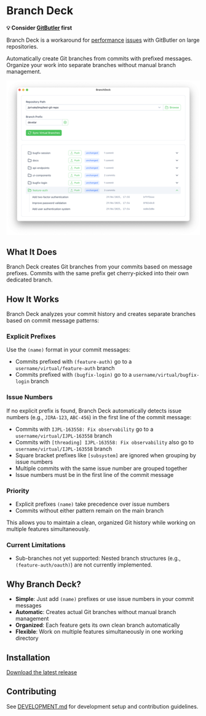 # Branch Deck

**💡 Consider [GitButler](https://gitbutler.com) first**

Branch Deck is a workaround for [performance](https://github.com/gitbutlerapp/gitbutler/issues/3235) 
[issues](https://github.com/gitbutlerapp/gitbutler/issues/9018) with GitButler on large repositories.

Automatically create Git branches from commits with prefixed messages. Organize your work into separate branches without manual branch management.

![Branch Deck Screenshot](branch-deck-screenshot.png)

## What It Does

Branch Deck creates Git branches from your commits based on message prefixes. Commits with the same prefix get cherry-picked into their own dedicated branch.

## How It Works

Branch Deck analyzes your commit history and creates separate branches based on commit message patterns:

### Explicit Prefixes
Use the `(name)` format in your commit messages:
- Commits prefixed with `(feature-auth)` go to a `username/virtual/feature-auth` branch
- Commits prefixed with `(bugfix-login)` go to a `username/virtual/bugfix-login` branch

### Issue Numbers
If no explicit prefix is found, Branch Deck automatically detects issue numbers (e.g., `JIRA-123`, `ABC-456`) in the first line of the commit message:
- Commits with `IJPL-163558: Fix observability` go to a `username/virtual/IJPL-163558` branch
- Commits with `[threading] IJPL-163558: Fix observability` also go to `username/virtual/IJPL-163558` branch
- Square bracket prefixes like `[subsystem]` are ignored when grouping by issue numbers
- Multiple commits with the same issue number are grouped together
- Issue numbers must be in the first line of the commit message

### Priority
- Explicit prefixes `(name)` take precedence over issue numbers
- Commits without either pattern remain on the main branch

This allows you to maintain a clean, organized Git history while working on multiple features simultaneously.

### Current Limitations

- Sub-branches not yet supported: Nested branch structures (e.g., `(feature-auth/oauth)`) are not currently implemented.

## Why Branch Deck?

- **Simple**: Just add `(name)` prefixes or use issue numbers in your commit messages
- **Automatic**: Creates actual Git branches without manual branch management
- **Organized**: Each feature gets its own clean branch automatically
- **Flexible**: Work on multiple features simultaneously in one working directory

## Installation

[Download the latest release](https://github.com/develar/branch-deck/releases/latest)

## Contributing

See [DEVELOPMENT.md](DEVELOPMENT.md) for development setup and contribution guidelines.
